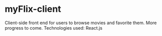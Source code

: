 # myFlix-client

Client-side front end for users to browse movies and favorite them. More progress to come. Technologies used: React.js
